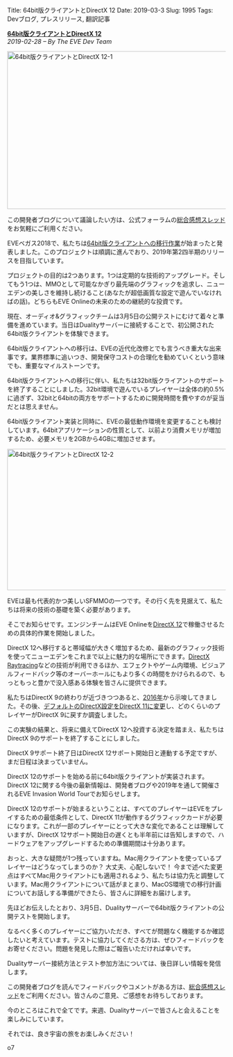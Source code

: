 Title: 64bit版クライアントとDirectX 12
Date: 2019-03-3
Slug: 1995
Tags: Devブログ, プレスリリース, 翻訳記事

<p class="lead"><strong><a href="https://www.eveonline.com/article/pnn778/eve-64-bit-and-directx-12">64bit版クライアントとDirectX 12</a></strong><br/>
<em>2019-02-28 – By The EVE Dev Team</em></p>
<p style="margin-bottom: 1em;"><img alt="64bit版クライアントとDirectX 12-1" class="alignnone" height="363" src="https://evekatsu.github.io/parrot-archives/images/1995-1.jpg" width="580"/></p>
<p>この開発者ブログについて議論したい方は、公式フォーラムの<a href="https://forums.eveonline.com/t/devblog-eve-64-bit-directx-12/143069">総合感想スレッド</a>をお気軽にご利用ください。</p>
<p>EVEベガス2018で、私たちは<a href="https://youtu.be/Au4rMBjVSZ0?t=689">64bit版クライアントへの移行作業</a>が始まったと発表しました。このプロジェクトは順調に進んでおり、2019年第2四半期のリリースを目指しています。</p>
<p>プロジェクトの目的は2つあります。1つは定期的な技術的アップグレード。そしてもう1つは、MMOとして可能なかぎり最先端のグラフィックを追求し、ニューエデンの美しさを維持し続けること(あなたが超低画質な設定で遊んでいなければの話)。どちらもEVE Onlineの未来のための継続的な投資です。</p>
<p>現在、オーディオ&amp;グラフィックチームは3月5日の公開テストにむけて着々と準備を進めています。当日はDualityサーバーに接続することで、初公開された64bit版クライアントを体験できます。</p>
<p>64bit版クライアントへの移行は、EVEの近代化改修とでも言うべき重大な出来事です。業界標準に追いつき、開発保守コストの合理化を勧めていくという意味でも、重要なマイルストーンです。</p>
<p>64bit版クライアントへの移行に伴い、私たちは32bit版クライアントのサポートを終了することにしました。32bit環境で遊んでいるプレイヤーは全体の約0.5%に過ぎず、32bitと64bitの両方をサポートするために開発時間を費やすのが妥当だとは思えません。</p>
<p>64bit版クライアント実装と同時に、EVEの最低動作環境を変更することも検討しています。64bitアプリケーションの性質として、以前より消費メモリが増加するため、必要メモリを2GBから4GBに増加させます。</p>
<p style="margin-bottom: 1em;"><img alt="64bit版クライアントとDirectX 12-2" class="alignnone" height="325" src="https://evekatsu.github.io/parrot-archives/images/1995-2.png" width="580"/></p>
<p></p>
<p>EVEは最も代表的かつ美しいSFMMOの一つです。その行く先を見据えて、私たちは将来の技術の基礎を築く必要があります。</p>
<p>そこでお知らせです。エンジンチームはEVE Onlineを<a href="https://en.wikipedia.org/wiki/DirectX#DirectX_12">DirectX 12</a>で稼働させるための具体的作業を開始しました。</p>
<p>DirectX 12へ移行すると帯域幅が大きく増加するため、最新のグラフィック技術を使ってニューエデンをこれまで以上に魅力的な場所にできます。<a href="https://blogs.msdn.microsoft.com/directx/2018/03/19/announcing-microsoft-directx-raytracing/">DirectX Raytracing</a>などの技術が利用できるほか、エフェクトやゲーム内環境、ビジュアルフィードバック等のオーバーホールにもより多くの時間をかけられるので、もっともっと豊かで没入感ある体験を皆さんに提供できます。</p>
<p>私たちはDirectX 9の終わりが近づきつつあると、<a href="https://www.eveonline.com/article/changes-to-os-minimum-requirements">2016年</a>から示唆してきました。その後、<a href="https://www.eveonline.com/article/launcher-settings-change-directx-9-metrics-gathering">デフォルトのDirectX設定をDirectX 11に変更</a>し、どのくらいのプレイヤーがDirectX 9に戻すか調査しました。</p>
<p>この実験の結果と、将来に備えてDirectX 12へ投資する決定を踏まえ、私たちはDirectX 9のサポートを終了することにしました。</p>
<p>DirectX 9サポート終了日はDirectX 12サポート開始日と連動する予定ですが、まだ日程は決まっていません。</p>
<p>DirectX 12のサポートを始める前に64bit版クライアントが実装されます。DirectX 12に関する今後の最新情報は、開発者ブログや2019年を通して開催されるEVE Invasion World Tourでお知らせします。</p>
<p>DirectX 12のサポートが始まるということは、すべてのプレイヤーはEVEをプレイするための最低条件として、DirectX 11が動作するグラフィックカードが必要になります。これが一部のプレイヤーにとって大きな変化であることは理解していますが、DirectX 12サポート開始日の遅くとも半年前には告知しますので、ハードウェアをアップグレードするための準備期間は十分あります。</p>
<p></p>
<p>おっと、大きな疑問が1つ残っていますね。Mac用クライアントを使っているプレイヤーはどうなってしまうのか？ 大丈夫、心配しないで！ 今まで述べた変更点はすべてMac用クライアントにも適用されるよう、私たちは協力先と調整しています。Mac用クライアントについて話がまとまり、MacOS環境での移行計画についてお話しする準備ができたら、皆さんに詳細をお届けします。</p>
<p></p>
<p>先ほどお伝えしたとおり、3月5日、Dualityサーバーで64bit版クライアントの公開テストを開始します。</p>
<p>なるべく多くのプレイヤーにご協力いただき、すべてが問題なく機能するか確認したいと考えています。テストに協力してくださる方は、ぜひフィードバックをお寄せください。問題を発見した際はご報告いただければ幸いです。</p>
<p>Dualityサーバー接続方法とテスト参加方法については、後日詳しい情報を発信します。</p>
<p>この開発者ブログを読んでフィードバックやコメントがある方は、<a href="https://forums.eveonline.com/t/devblog-eve-64-bit-directx-12/143069">総合感想スレッド</a>をご利用ください。皆さんのご意見、ご感想をお待ちしております。</p>
<p>今のところはこれで全てです。来週、Dualityサーバーで皆さんと会えることを楽しみにしています。</p>
<p>それでは、良き宇宙の旅をお楽しみください！</p>
<p>o7</p>

